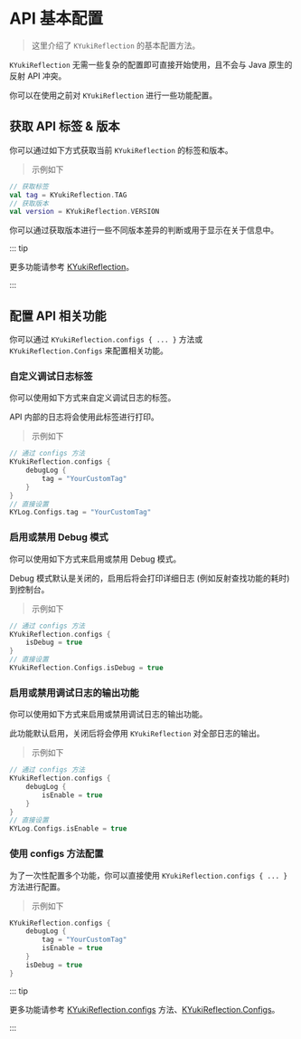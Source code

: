 # API 基本配置

> 这里介绍了 `KYukiReflection` 的基本配置方法。

`KYukiReflection` 无需一些复杂的配置即可直接开始使用，且不会与 Java 原生的反射 API 冲突。

你可以在使用之前对 `KYukiReflection` 进行一些功能配置。

## 获取 API 标签 & 版本

你可以通过如下方式获取当前 `KYukiReflection` 的标签和版本。

> 示例如下

```kotlin
// 获取标签
val tag = KYukiReflection.TAG
// 获取版本
val version = KYukiReflection.VERSION
```

你可以通过获取版本进行一些不同版本差异的判断或用于显示在关于信息中。

::: tip

更多功能请参考 [KYukiReflection](../api/public/com/DreamMoonCai/KYukiReflection/KYukiReflection)。

:::

## 配置 API 相关功能

你可以通过 `KYukiReflection.configs { ... }` 方法或 `KYukiReflection.Configs` 来配置相关功能。

### 自定义调试日志标签

你可以使用如下方式来自定义调试日志的标签。

API 内部的日志将会使用此标签进行打印。

> 示例如下

```kotlin
// 通过 configs 方法
KYukiReflection.configs {
    debugLog {
        tag = "YourCustomTag"
    }
}
// 直接设置
KYLog.Configs.tag = "YourCustomTag"
```

### 启用或禁用 Debug 模式

你可以使用如下方式来启用或禁用 Debug 模式。

Debug 模式默认是关闭的，启用后将会打印详细日志 (例如反射查找功能的耗时) 到控制台。

> 示例如下

```kotlin
// 通过 configs 方法
KYukiReflection.configs {
    isDebug = true
}
// 直接设置
KYukiReflection.Configs.isDebug = true
```

### 启用或禁用调试日志的输出功能

你可以使用如下方式来启用或禁用调试日志的输出功能。

此功能默认启用，关闭后将会停用 `KYukiReflection` 对全部日志的输出。

> 示例如下

```kotlin
// 通过 configs 方法
KYukiReflection.configs {
    debugLog {
        isEnable = true
    }
}
// 直接设置
KYLog.Configs.isEnable = true
```

### 使用 configs 方法配置

为了一次性配置多个功能，你可以直接使用 `KYukiReflection.configs { ... }` 方法进行配置。

> 示例如下

```kotlin
KYukiReflection.configs {
    debugLog {
        tag = "YourCustomTag"
        isEnable = true
    }
    isDebug = true
}
```

::: tip

更多功能请参考 [KYukiReflection.configs](../api/public/com/DreamMoonCai/KYukiReflection/KYukiReflection#configs-method) 方法、[KYukiReflection.Configs](../api/public/com/DreamMoonCai/KYukiReflection/KYukiReflection#configs-object)。

:::
